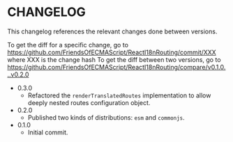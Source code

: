 # CHANGELOG

This changelog references the relevant changes done between versions.

To get the diff for a specific change, go to https://github.com/FriendsOfECMAScript/ReactI18nRouting/commit/XXX where XXX is the change hash 
To get the diff between two versions, go to https://github.com/FriendsOfECMAScript/ReactI18nRouting/compare/v0.1.0...v0.2.0

* 0.3.0
    * Refactored the `renderTranslatedRoutes` implementation to allow deeply nested routes configuration object.
* 0.2.0
    * Published two kinds of distributions: `esm` and `commonjs`.
* 0.1.0
    * Initial commit.
